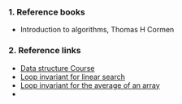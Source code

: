 ### 1. Reference books
- Introduction to algorithms, Thomas H Cormen

### 2. Reference links
- [Data structure Course](https://canvas.instructure.com/courses/3752774)
- [Loop invariant for linear search](https://www.youtube.com/watch?v=_maJ4Qy7Q0E)
- [Loop invariant for the average of an array](https://www.youtube.com/watch?v=3YP6NP1_tF0)
- 